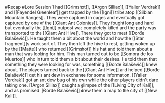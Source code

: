 #Recap #Lore 
Session 1 had [[Grimshot]], [[Argon Silliax]], [[Yalier Verdrak]] and [[Fayendel Greenleaf]] get trapped by the [[Igni]] tribe atop [[Silbian Mountain Ranges]]. They were captured in cages and eventually got captured by one of the [[Giant Ant Colonies]]. They fought long and hard but eventually the [[Igni]] outpost was completely killed and the party was transported to the [[Giant Ant Hive]]. There they got to meet [[Đorđe Balašević]]. He taught them a bit about the world and how the [[Star fragment]]s work sort of. They then left the hive to rest, getting woken up by the [[Matte]] who returned [[Grimshot]] his hat and told them about a man that was looking for him. This man turned out to be [[Sombra de los Muertos]] who in turn told them a bit about their desires. He told them that something they were looking for was, something [[Đorđe Balašević]] knew about. The players turned back to the [[Giant Ant Hive]] and helped [[Đorđe Balašević]] get his ant dew in exchange for some information. [[Yalier Verdrak]] got an ant dew bug of his own while the other players didn't dare taking one. [[Argon Silliax]] caught a glimpse of the [[Living City of Kali]], and as promised [[Đorđe Balašević]] drew them a map to the city of [[New Kali]].